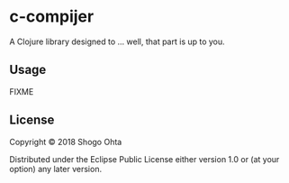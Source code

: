# c-compijer

A Clojure library designed to ... well, that part is up to you.

## Usage

FIXME

## License

Copyright © 2018 Shogo Ohta

Distributed under the Eclipse Public License either version 1.0 or (at
your option) any later version.
